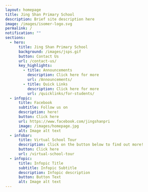 ```yaml
---
layout: homepage
title: Jing Shan Primary School
description: Brief site description here
image: /images/isomer-logo.svg
permalink: /
notification: ""
sections:
  - hero:
      title: Jing Shan Primary School
      background: /images/jsps.gif
      button: Contact Us
      url: /contact-us/
      key_highlights:
        - title: Announcements
          description: Click here for more
          url: /Announcements/
        - title: Quick Links
          description: Click here for more
          url: /quicklinks/for-students/
  - infopic:
      title: Facebook
      subtitle: Follow us on
      description: here!
      button: Click here
      url: https://www.facebook.com/jingshanpri
      image: /images/homepage.jpg
      alt: Image alt text
  - infobar:
      title: Virtual School Tour
      description: Click on the button below to find out more!
      button: Click here
      url: /virtual-school-tour
  - infopic:
      title: Infopic Title
      subtitle: Infopic Subtitle
      description: Infopic description
      button: Button Text
      alt: Image alt text
---
```

